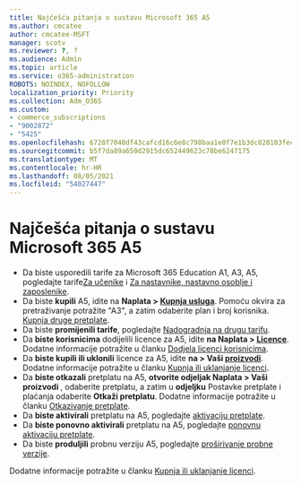```yaml
---
title: Najčešća pitanja o sustavu Microsoft 365 A5
ms.author: cmcatee
author: cmcatee-MSFT
manager: scotv
ms.reviewer: ?, ?
ms.audience: Admin
ms.topic: article
ms.service: o365-administration
ROBOTS: NOINDEX, NOFOLLOW
localization_priority: Priority
ms.collection: Adm_O365
ms.custom:
- commerce_subscriptions
- "9002872"
- "5425"
ms.openlocfilehash: 6728f7040df43cafcd16c6e8c798baa1e0f7e1b3dc828103fecaf1f69cd10111
ms.sourcegitcommit: b5f7da89a650d2915dc652449623c78be6247175
ms.translationtype: MT
ms.contentlocale: hr-HR
ms.lasthandoff: 08/05/2021
ms.locfileid: "54027447"
---
```

# <a name="microsoft-365-a5-faq"></a>Najčešća pitanja o sustavu Microsoft 365 A5

- Da biste usporedili tarife za Microsoft 365 Education A1, A3, A5, pogledajte tarife[Za učenike](https://www.microsoft.com/microsoft-365/academic/compare-office-365-education-plans?activetab=tab:primaryr1) i [Za nastavnike, nastavno osoblje i zaposlenike](https://www.microsoft.com/microsoft-365/academic/compare-office-365-education-plans?activetab=tab:primaryr2).
- Da biste **kupili** A5, idite na **Naplata > [Kupnja usluga](https://go.microsoft.com/fwlink/p/?linkid=868433)**. Pomoću okvira za pretraživanje potražite "A3", a zatim odaberite plan i broj korisnika. [Kupnja druge pretplate](https://docs.microsoft.com/microsoft-365/commerce/try-or-buy-microsoft-365#buy-a-different-subscription).
- Da biste **promijenili tarife**, pogledajte [Nadogradnja na drugu tarifu](https://docs.microsoft.com/microsoft-365/commerce/subscriptions/upgrade-to-different-plan).
- Da **biste korisnicima** dodijelili licence za A5, idite **na Naplata > [Licence](https://go.microsoft.com/fwlink/p/?linkid=842264)**. Dodatne informacije potražite u članku [Dodjela licenci korisnicima](https://docs.microsoft.com/microsoft-365/admin/manage/assign-licenses-to-users).
- Da **biste kupili ili uklonili** licence za A5, idite **na > Vaši [proizvodi](https://go.microsoft.com/fwlink/p/?linkid=842054)**. Dodatne informacije potražite u članku [Kupnja ili uklanjanje licenci](https://docs.microsoft.com/microsoft-365/commerce/licenses/buy-licenses).
- Da **biste otkazali** pretplatu na A5, **otvorite odjeljak Naplata > Vaši proizvodi [](https://go.microsoft.com/fwlink/p/?linkid=842054)**, odaberite pretplatu, a zatim u **odjeljku** Postavke pretplate i plaćanja odaberite **Otkaži pretplatu**. Dodatne informacije potražite u članku [Otkazivanje pretplate](https://docs.microsoft.com/microsoft-365/commerce/subscriptions/cancel-your-subscription).
- Da **biste aktivirali** pretplatu na A5, pogledajte [aktivaciju pretplate](https://docs.microsoft.com/alchemyinsights/activate-your-office-365-subscription).
- Da **biste ponovno aktivirali** pretplatu na A5, pogledajte [ponovnu aktivaciju pretplate](https://docs.microsoft.com/alchemyinsights/reactivate-your-subscription).
- Da biste  **produljili** probnu verziju A5, pogledajte [proširivanje probne verzije](https://docs.microsoft.com/microsoft-365/commerce/extend-your-trial).

Dodatne informacije potražite u članku [Kupnja ili uklanjanje licenci](https://docs.microsoft.com/microsoft-365/commerce/licenses/buy-licenses).